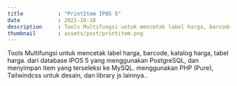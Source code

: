 ```yaml
---
title           : "PrintItem IPOS 5"
date            : 2021-10-10
description     : Tools Multifungsi untuk mencetak label harga, barcode, katalog harga, tabel harga. dari database IPOS 5 yang menggunakan PostgreSQL, dan menyimpan item yang terseleksi ke MySQL. menggunakan PHP (Pure), Tailwindcss untuk desain, dan library js lainnya..
thumbnail       : assets/post/printitem.png
---
```


Tools Multifungsi untuk mencetak label harga, barcode, katalog harga, tabel harga. dari database IPOS 5 yang menggunakan PostgreSQL, dan menyimpan item yang terseleksi ke MySQL. menggunakan PHP (Pure), Tailwindcss untuk desain, dan library js lainnya..
